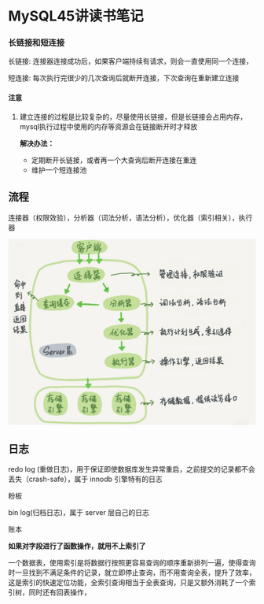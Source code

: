 # MySQL45讲读书笔记

### 长链接和短连接

长链接: 连接器连接成功后，如果客户端持续有请求，则会一直使用同一个连接，

短连接: 每次执行完很少的几次查询后就断开连接，下次查询在重新建立连接

#### 注意

1. 建立连接的过程是比较复杂的，尽量使用长链接，但是长链接会占用内存，mysql执行过程中使用的内存等资源会在链接断开时才释放

   **解决办法：**

   - 定期断开长链接，或者再一个大查询后断开连接在重连
   - 维护一个短连接池

## 流程

连接器（权限效验），分析器（词法分析，语法分析），优化器（索引相关），执行器

![sql执行流程](../../../resource/sql执行流程.jpg)

## 日志

redo log (重做日志)，用于保证即使数据库发生异常重启，之前提交的记录都不会丢失（crash-safe），属于 innodb 引擎特有的日志

粉板

bin log(归档日志)，属于 server 层自己的日志

账本

**如果对字段进行了函数操作，就用不上索引了**

一个数据表，使用索引是将数据行按照更容易查询的顺序重新排列一遍，使得查询时一旦找到不满足条件的记录，就立即停止查询，而不用查询全表，提升了效率，这是索引的快速定位功能，全索引查询相当于全表查询，只是又额外消耗了一个索引树，同时还有回表操作，

